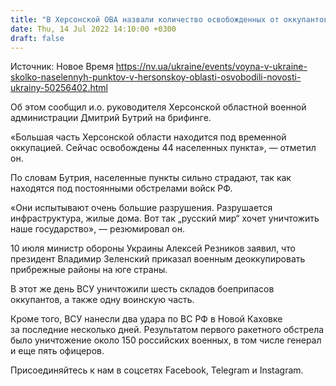 ```yaml
---
title: "В Херсонской ОВА назвали количество освобожденных от оккупантов населенных пунктов области"
date: Thu, 14 Jul 2022 14:10:00 +0300
draft: false
---
```

Источник: Новое Время https://nv.ua/ukraine/events/voyna-v-ukraine-skolko-naselennyh-punktov-v-hersonskoy-oblasti-osvobodili-novosti-ukrainy-50256402.html


 Об этом сообщил и.о. руководителя Херсонской областной военной администрации Дмитрий Бутрий на брифинге.

«Большая часть Херсонской области находится под временной оккупацией. Сейчас освобождены 44 населенных пункта», — отметил он.

По словам Бутрия, населенные пункты сильно страдают, так как находятся под постоянными обстрелами войск РФ.

«Они испытывают очень большие разрушения. Разрушается инфраструктура, жилые дома. Вот так „русский мир“ хочет уничтожить наше государство», — резюмировал он.

10 июля министр обороны Украины Алексей Резников заявил, что президент Владимир Зеленский приказал военным деоккупировать прибрежные районы на юге страны.

В этот же день ВСУ уничтожили шесть складов боеприпасов оккупантов, а также одну воинскую часть.

Кроме того, ВСУ нанесли два удара по ВС РФ в Новой Каховке за последние несколько дней. Результатом первого ракетного обстрела было уничтожение около 150 российских военных, в том числе генерал и еще пять офицеров.

Присоединяйтесь к нам в соцсетях Facebook, Telegram и Instagram.
